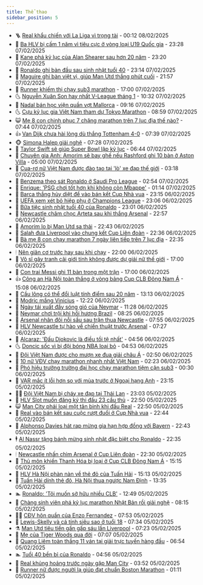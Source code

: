 ```yaml
---
title: Thể thao
sidebar_position: 5
---
```


<!-- vnexpress-the-thao:START -->
- 🪜 [Real khẩu chiến với La Liga vì trọng tài](https://vnexpress.net/real-khau-chien-voi-la-liga-vi-trong-tai-4847078.html) - 00:12 08/02/2025
- 🦩 [Ba HLV bị cấm 1 năm vì tiêu cực ở vòng loại U19 Quốc gia](https://vnexpress.net/ba-hlv-bi-cam-1-nam-vi-tieu-cuc-o-vong-loai-u19-quoc-gia-4847062.html) - 23:28 07/02/2025
- 🧰 [Kane phá kỷ lục của Alan Shearer sau hơn 20 năm](https://vnexpress.net/kane-pha-ky-luc-cua-alan-shearer-sau-hon-20-nam-4847068.html) - 23:20 07/02/2025
- 🤗 [Ronaldo ghi bàn đầu sau sinh nhật tuổi 40](https://vnexpress.net/ronaldo-ghi-ban-dau-sau-sinh-nhat-tuoi-40-4847066.html) - 23:14 07/02/2025
- 🥳 [Maguire ghi bàn việt vị, giúp Man Utd thắng phút cuối](https://vnexpress.net/maguire-ghi-ban-viet-vi-giup-man-utd-thang-phut-cuoi-4847065.html) - 21:57 07/02/2025
- 🦣 [Runner khiếm thị chạy sub3 marathon](https://vnexpress.net/runner-khiem-thi-chay-sub3-marathon-4846736.html) - 17:00 07/02/2025
- 🌜 [Nguyễn Xuân Son hay nhất V-League tháng 1](https://vnexpress.net/nguyen-xuan-son-hay-nhat-v-league-thang-1-4846993.html) - 10:32 07/02/2025
- 🫶 [Nadal bán học viện quần vợt Mallorca](https://vnexpress.net/nadal-ban-hoc-vien-quan-vot-mallorca-4846969.html) - 09:16 07/02/2025
- 🌜 [Cựu kỷ lục gia Việt Nam tham dự Tokyo Marathon](https://vnexpress.net/cuu-ky-luc-gia-viet-nam-tham-du-tokyo-marathon-4846950.html) - 08:59 07/02/2025
- 😺 [Mẹ 8 con chinh phục 7 chặng marathon trên 7 lục địa thế nào?](https://vnexpress.net/me-8-con-chinh-phuc-7-chang-marathon-tren-7-luc-dia-the-nao-4846813.html) - 07:44 07/02/2025
- 👍 [Van Dijk chưa hài lòng dù thắng Tottenham 4-0](https://vnexpress.net/van-dijk-chua-hai-long-du-thang-tottenham-4-0-4846903.html) - 07:39 07/02/2025
- 🐵 [Simona Halep giải nghệ](https://vnexpress.net/simona-halep-giai-nghe-4846889.html) - 07:28 07/02/2025
- 💫 [Taylor Swift sẽ giúp Super Bowl lập kỷ lục](https://vnexpress.net/taylor-swift-se-giup-super-bowl-lap-ky-luc-4846881.html) - 06:44 07/02/2025
- 🦆 [Chuyên gia Anh: Amorim sẽ bay ghế nếu Rashford ghi 10 bàn ở Aston Villa](https://vnexpress.net/chuyen-gia-anh-amorim-se-bay-ghe-neu-rashford-ghi-10-ban-o-aston-villa-4846662.html) - 05:00 07/02/2025
- 🙉 [Cua-rơ nữ Việt Nam được đào tạo tại &#39;lò&#39; xe đạp thế giới](https://vnexpress.net/cua-ro-nu-viet-nam-duoc-dao-tao-tai-lo-xe-dap-the-gioi-4846408.html) - 03:18 07/02/2025
- 📝 [Benzema theo sát Ronaldo ở Saudi Pro League](https://vnexpress.net/benzema-theo-sat-ronaldo-o-saudi-pro-league-4846705.html) - 02:54 07/02/2025
- 💯 [Enrique: &#39;PSG chơi tốt hơn khi không còn Mbappe&#39;](https://vnexpress.net/enrique-psg-choi-tot-hon-khi-khong-con-mbappe-4846671.html) - 01:14 07/02/2025
- 🌈 [Barca thắng hủy diệt để vào bán kết Cup Nhà vua](https://vnexpress.net/barca-thang-huy-diet-de-vao-ban-ket-cup-nha-vua-4846664.html) - 23:15 06/02/2025
- 🦩 [UEFA xem xét bỏ hiệp phụ ở Champions League](https://vnexpress.net/uefa-xem-xet-bo-hiep-phu-o-champions-league-4846611.html) - 23:06 06/02/2025
- 🐲 [Bữa tiệc sinh nhật tuổi 40 của Ronaldo](https://vnexpress.net/bua-tiec-sinh-nhat-tuoi-40-cua-ronaldo-4846657.html) - 23:01 06/02/2025
- 🌁 [Newcastle châm chọc Arteta sau khi thắng Arsenal](https://vnexpress.net/newcastle-cham-choc-arteta-sau-khi-thang-arsenal-4846661.html) - 22:57 06/02/2025
- 💯 [Amorim lo bị Man Utd sa thải](https://vnexpress.net/amorim-lo-bi-man-utd-sa-thai-4846659.html) - 22:43 06/02/2025
- 🌝 [Salah đưa Liverpool vào chung kết Cup Liên đoàn](https://vnexpress.net/salah-dua-liverpool-vao-chung-ket-cup-lien-doan-4846663.html) - 22:36 06/02/2025
- 🤖 [Bà mẹ 8 con chạy marathon 7 ngày liên tiếp trên 7 lục địa](https://vnexpress.net/ba-me-8-con-chay-marathon-7-ngay-lien-tiep-tren-7-luc-dia-4846644.html) - 22:35 06/02/2025
- 🕯 [Nên giãn cơ trước hay sau khi chạy](https://vnexpress.net/nen-gian-co-truoc-hay-sau-khi-chay-4846520.html) - 22:00 06/02/2025
- 🧰 [Võ sĩ gây tranh cãi giới tính không được dự giải nữ thế giới](https://vnexpress.net/vo-si-gay-tranh-cai-gioi-tinh-khong-duoc-du-giai-nu-the-gioi-4846631.html) - 17:00 06/02/2025
- 🥳 [Con trai Messi ghi 11 bàn trong một trận](https://vnexpress.net/con-trai-messi-ghi-11-ban-trong-mot-tran-4846624.html) - 17:00 06/02/2025
- 👍 [Công an Hà Nội toàn thắng ở vòng bảng Cup CLB Đông Nam Á](https://vnexpress.net/cong-an-ha-noi-toan-thang-o-vong-bang-cup-clb-dong-nam-a-4846639.html) - 15:08 06/02/2025
- 💪 [Cầu lông có thể đổi luật tính điểm sau 20 năm](https://vnexpress.net/cau-long-co-the-doi-luat-tinh-diem-sau-20-nam-4846599.html) - 13:13 06/02/2025
- 👹 [Modric mắng Vinicius](https://vnexpress.net/modric-mang-vinicius-4846589.html) - 12:22 06/02/2025
- 🧰 [Ngày tái xuất đầy sóng gió của Neymar](https://vnexpress.net/ngay-tai-xuat-day-song-gio-cua-neymar-4846595.html) - 11:28 06/02/2025
- 🚀 [Neymar chơi trội khi hồi hương Brazil](https://vnexpress.net/neymar-choi-troi-khi-hoi-huong-brazil-4846527.html) - 08:25 06/02/2025
- 🎃 [Arsenal nhân đôi nỗi sầu sau trận thua Newcastle](https://vnexpress.net/arsenal-nhan-doi-noi-sau-sau-tran-thua-newcastle-4846444.html) - 07:55 06/02/2025
- 🧰 [HLV Newcastle tự hào về chiến thuật trước Arsenal](https://vnexpress.net/hlv-newcastle-tu-hao-ve-chien-thuat-truoc-arsenal-4846326.html) - 07:27 06/02/2025
- 👀 [Alcaraz: &#39;Đấu Djokovic là điều tồi tệ nhất&#39;](https://vnexpress.net/alcaraz-dau-djokovic-la-dieu-toi-te-nhat-4846390.html) - 04:56 06/02/2025
- 🌜 [Doncic sốc vì bị đội bóng NBA loại bỏ](https://vnexpress.net/doncic-soc-vi-bi-doi-bong-nba-loai-bo-4846407.html) - 04:53 06/02/2025
- 🫶 [Đội Việt Nam được cho mượn xe đua giải châu Á](https://vnexpress.net/doi-viet-nam-duoc-cho-muon-xe-dua-giai-chau-a-4846343.html) - 02:50 06/02/2025
- 🦄 [10 nữ VĐV chạy marathon nhanh nhất Việt Nam](https://vnexpress.net/10-nu-vdv-chay-marathon-nhanh-nhat-viet-nam-4844056.html) - 02:23 06/02/2025
- 🥳 [Phó hiệu trưởng trường đại học chạy marathon tiệm cận sub3](https://vnexpress.net/pho-hieu-truong-truong-dai-hoc-chay-marathon-tiem-can-sub3-4846078.html) - 00:30 06/02/2025
- 🐲 [VAR mắc ít lỗi hơn so với mùa trước ở Ngoại hạng Anh](https://vnexpress.net/var-mac-it-loi-hon-so-voi-mua-truoc-o-ngoai-hang-anh-4846275.html) - 23:15 05/02/2025
- 🧑‍🏫 [Đội Việt Nam bị cháy xe đạp tại Thái Lan](https://vnexpress.net/doi-viet-nam-bi-chay-xe-dap-tai-thai-lan-4846266.html) - 23:03 05/02/2025
- 🤔 [HLV Slot muốn đăng ký thi đấu 23 cầu thủ](https://vnexpress.net/hlv-slot-muon-dang-ky-thi-dau-23-cau-thu-4846273.html) - 22:50 05/02/2025
- 😺 [Man City phải loại một tân binh khi đấu Real](https://vnexpress.net/man-city-phai-loai-mot-tan-binh-khi-dau-real-4846271.html) - 22:50 05/02/2025
- 💪 [Real vào bán kết sau cuộc rượt đuổi ở Cup Nhà vua](https://vnexpress.net/real-vao-ban-ket-sau-cuoc-ruot-duoi-o-cup-nha-vua-4846276.html) - 22:44 05/02/2025
- 💼 [Alphonso Davies hát rap mừng gia hạn hợp đồng với Bayern](https://vnexpress.net/alphonso-davies-hat-rap-mung-gia-han-hop-dong-voi-bayern-4846274.html) - 22:43 05/02/2025
- 🕴 [Al Nassr tặng bánh mừng sinh nhật đặc biệt cho Ronaldo](https://vnexpress.net/al-nassr-tang-banh-mung-sinh-nhat-dac-biet-cho-ronaldo-4846270.html) - 22:35 05/02/2025
- 🕯 [Newcastle nhấn chìm Arsenal ở Cup Liên đoàn](https://vnexpress.net/newcastle-nhan-chim-arsenal-o-cup-lien-doan-4846277.html) - 22:30 05/02/2025
- 📝 [Thủ môn khiến Thanh Hóa bị loại ở Cup CLB Đông Nam Á](https://vnexpress.net/thu-mon-khien-thanh-hoa-bi-loai-o-cup-clb-dong-nam-a-4846251.html) - 15:15 05/02/2025
- 🧐 [HLV Hà Nội phàn nàn về thẻ đỏ của Tuấn Hải](https://vnexpress.net/hlv-ha-noi-phan-nan-ve-the-do-cua-tuan-hai-4846247.html) - 15:13 05/02/2025
- 🙉 [Tuấn Hải dính thẻ đỏ, Hà Nội thua ngược Nam Định](https://vnexpress.net/tuan-hai-dinh-the-do-ha-noi-thua-nguoc-nam-dinh-4846234.html) - 13:35 05/02/2025
- 🏊 [Ronaldo: &#39;Tôi muốn sở hữu nhiều CLB&#39;](https://vnexpress.net/ronaldo-toi-muon-so-huu-nhieu-clb-4846205.html) - 12:49 05/02/2025
- 🌊 [Chàng sinh viên phá kỷ lục marathon Nhật Bản rồi giải nghệ](https://vnexpress.net/chang-sinh-vien-pha-ky-luc-marathon-nhat-ban-roi-giai-nghe-4846124.html) - 08:15 05/02/2025
- 👨‍🏫 [CĐV hôn quần của Enzo Fernandez](https://vnexpress.net/cdv-hon-quan-cua-enzo-fernandez-4845758.html) - 07:53 05/02/2025
- 🥷 [Lewis-Skelly và cá tính siêu sao ở tuổi 18](https://vnexpress.net/lewis-skelly-va-ca-tinh-sieu-sao-o-tuoi-18-4846055.html) - 07:34 05/02/2025
- ⚗️ [Man Utd tiêu tiền gần gấp sáu lần Liverpool](https://vnexpress.net/man-utd-tieu-tien-gan-gap-sau-lan-liverpool-4845848.html) - 07:23 05/02/2025
- 🌮 [Mẹ của Tiger Woods qua đời](https://vnexpress.net/me-cua-tiger-woods-qua-doi-4846063.html) - 07:07 05/02/2025
- 🤩 [Quang Liêm toàn thắng 11 ván tại giải trực tuyến hàng đầu](https://vnexpress.net/quang-liem-toan-thang-11-van-tai-giai-truc-tuyen-hang-dau-4846036.html) - 06:54 05/02/2025
- 🏊 [Tuổi 40 bền bỉ của Ronaldo](https://vnexpress.net/tuoi-40-ben-bi-cua-ronaldo-4845936.html) - 04:56 05/02/2025
- 🐎 [Real khủng hoảng trước ngày gặp Man City](https://vnexpress.net/real-khung-hoang-truoc-ngay-gap-man-city-4845860.html) - 03:52 05/02/2025
- 💫 [Runner nữ được người lạ giúp đạt chuẩn Boston Marathon](https://vnexpress.net/runner-nu-duoc-nguoi-la-giup-dat-chuan-boston-marathon-4845861.html) - 01:11 05/02/2025<!-- vnexpress-the-thao:END -->
